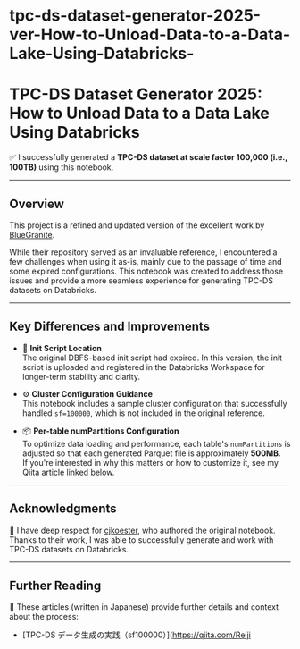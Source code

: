 # tpc-ds-dataset-generator-2025-ver-How-to-Unload-Data-to-a-Data-Lake-Using-Databricks-

# TPC-DS Dataset Generator 2025: How to Unload Data to a Data Lake Using Databricks

✅ I successfully generated a **TPC-DS dataset at scale factor 100,000 (i.e., 100TB)** using this notebook.

---

## Overview

This project is a refined and updated version of the excellent work by [BlueGranite](https://github.com/BlueGranite/tpc-ds-dataset-generator).

While their repository served as an invaluable reference, I encountered a few challenges when using it as-is, mainly due to the passage of time and some expired configurations. This notebook was created to address those issues and provide a more seamless experience for generating TPC-DS datasets on Databricks.

---

## Key Differences and Improvements

- 🚀 **Init Script Location**  
  The original DBFS-based init script had expired. In this version, the init script is uploaded and registered in the Databricks Workspace for longer-term stability and clarity.

- ⚙️ **Cluster Configuration Guidance**  
  This notebook includes a sample cluster configuration that successfully handled `sf=100000`, which is not included in the original reference.

- 📦 **Per-table numPartitions Configuration**  
  To optimize data loading and performance, each table's `numPartitions` is adjusted so that each generated Parquet file is approximately **500MB**.  
  If you're interested in why this matters or how to customize it, see my Qiita article linked below.

---

## Acknowledgments

🙏 I have deep respect for [cjkoester](https://github.com/cjkoester), who authored the original notebook.  
Thanks to their work, I was able to successfully generate and work with TPC-DS datasets on Databricks.

---

## Further Reading

📝 These articles (written in Japanese) provide further details and context about the process:

- [TPC-DS データ生成の実践（sf100000）](https://qiita.com/Reiji

